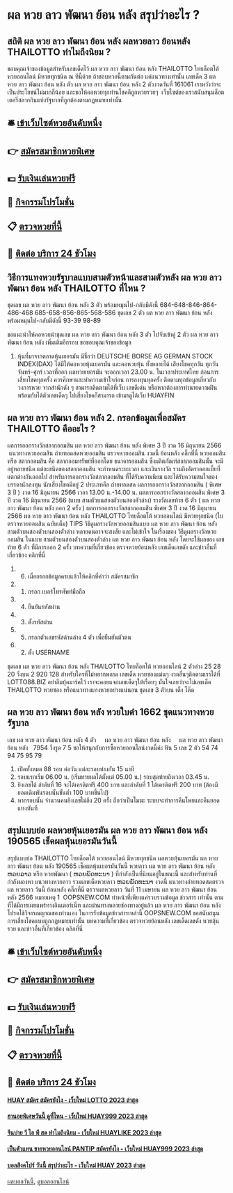 # ผล หวย ลาว พัฒนา ย้อน หลัง สรุปว่าอะไร ?
## สถิติ ผล หวย ลาว พัฒนา ย้อน หลัง ผลหวยลาว ย้อนหลัง THAILOTTO ทำไมถึงนิยม ?
ขอบคุณเจ้าของข้อมูลสำหรับเลขเด็ดไว้ ผล หวย ลาว พัฒนา ย้อน หลัง THAILOTTO ไทยล็อตโต้ หวยออนไลน์ มีหวยทุกชนิด ณ ทีนี้ด้วย
ถ้าชอบหวยนี้ตามกันต่อ แค่แนวทางเท่านั้น เลขเด็ด 3 ผล หวย ลาว พัฒนา ย้อน หลัง ตัว ผล หวย ลาว พัฒนา ย้อน หลัง 2 ตัวงวดวันที่ 161061 เราหวังว่าจะเป็นประโยชน์ไม่มากก็น้อย และขอให้คอหวยทุกท่านโชคดีถูกหวยรวยๆ  เว็บไซต์ของเราสนับสนุนล็อตเตอรี่สลากกินแบ่งรัฐบาลที่ถูกต้องตามกฏหมายเท่านั้น

## 🛎 [เข้าเว็บไซต์หวยอันดับหนึ่ง](https://bit.ly/3BG5bNw)
## 👉 [สมัครสมาชิกหวยพิเศษ](https://bit.ly/3BG5bNw)
## 💵 [รับเงินเล่นหวยฟรี](https://bit.ly/3C3mvgS)
## 👑 [กิจกรรมโปรโมชั่น](https://bit.ly/3C3mvgS)
## 📋 [ตรวจหวยที่นี้](https://bit.ly/3C3mvgS)
## 📱 [ติดต่อ บริการ 24 ชัวโมง](https://bit.ly/3C3mvgS)

## วิธีการแทงหวยรัฐบาลแบบสามตัวหน้าและสามตัวหลัง ผล หวย ลาว พัฒนา ย้อน หลัง THAILOTTO ที่ไหน ?
ชุดเลข ผล หวย ลาว พัฒนา ย้อน หลัง 3 ตัว พร้อมหมุนไป-กลับมีดังนี้
684-648-846-864-486-468
685-658-856-865-568-586
ชุดเลข 2 ตัว ผล หวย ลาว พัฒนา ย้อน หลัง พร้อมหมุนไป-กลับมีดังนี้
93-39
98-89

ขอแนะนำให้คอหวยนำชุดเลข ผล หวย ลาว พัฒนา ย้อน หลัง 3 ตัว ไปจับเข้าคู่ 2 ตัว ผล หวย ลาว พัฒนา ย้อน หลัง เพิ่มเติมอีกรอบ
ขอขอบคุณเจ้าของข้อมูล
1. หุ้นที่มาจากตลาดหุ้นเยอรมัน มีชื่อว่า DEUTSCHE BORSE AG GERMAN STOCK INDEX(DAX) ได้มีให้คอหวยหุ้นเยอรมัน และคอหวยหุ้น ทั้งหลายได้ เสียงโชคทุกวัน ทุกวันจันทร์-ศุกร์ เวลาที่ออก ผลหวยเยอรมัน จะออกเวลา 23.00 น. ในเวลาประเทศไทย ก่อนการเสี่ยงโชคทุกครั้ง ควรศึกษาและทำความเข้าใจก่อน การลงทุนทุกครั้ง ติดตามทุกข้อมูลเกี่ยวกับวงการหวย จากสำนักดัง ๆ สามารถติดตามได้ที่เว็บ เลขดีเด่น หรือหากต้องการทำนายความฝันพร้อมกับได้ตัวเลขเด็ดๆ ไปเสี่ยงโชคก็สามารถ เข้ามาดูได้เว็บ HUAYFIN

## ผล หวย ลาว พัฒนา ย้อน หลัง 2. กรอกข้อมูลเพื่อสมัคร THAILOTTO คืออะไร ?
ผลการออกรางวัลสลากออมสิน ผล หวย ลาว พัฒนา ย้อน หลัง พิเศษ 3 ปี งวด 16 มิถุนายน 2566
 แนวทางหวยออมสิน ถ่ายทอดสดหวยออมสิน ตรวจหวยออมสิน งวดนี้ ย้อนหลัง คลิ๊กที่นี่ 
หวยออมสิน หรือ สลากออมสิน คือ สลากออมทรัพย์ที่ออกโดย ธนาคารออมสิน ซึ่งผลิตภัณฑ์สลากออมสินนั้น จะมีอยู่หลายชนิด แต่ละชนิดของสลากออมสิน จะกำหนดระยะเวลา และเงินรางวัล รวมถึงอัตราดอกเบี้ยที่แตกต่างกันออกไป
สำหรับการออกรางวัลสลากออมสิน ที่ได้รับความนิยม และได้รับความสนใจของบรรดานักลงทุน นักเสี่ยงโชคมีอยู่ 2 ประเภทคือ
ถ่ายทอดสด ผลการออกรางวัลสลากออมสิน ( พิเศษ 3 ปี ) งวด 16 มิถุนายน 2566 เวลา 13.00 น.-14.00 น.
ผลการออกรางวัลสลากออมสิน พิเศษ 3 ปี งวด 16 มิถุนายน 2566 (แบบ สามตัวบนสองตัวบนสองตัวล่าง)
รางวัลเลขท้าย 6 ตัว ( ผล หวย ลาว พัฒนา ย้อน หลัง ออก 2 ครั้ง )
ผลการออกรางวัลสลากออมสิน พิเศษ 3 ปี งวด 16 มิถุนายน 2566 ผล หวย ลาว พัฒนา ย้อน หลัง THAILOTTO ไทยล็อตโต้ หวยออนไลน์ มีหวยทุกชนิด (ใบตรวจหวยออมสิน ฉบับเต็ม)
TIPS วิธีดูผลรางวัลหวยออมสินแบบ ผล หวย ลาว พัฒนา ย้อน หลัง สามตัวบนสองตัวบนสองตัวล่าง
หลายคนอาจจะสงสัย และไม่เข้าใจ ในเรื่องของ วิธีดูผลรางวัลหวยออมสิน ในแบบ สามตัวบนสองตัวบนสองตัวล่าง ผล หวย ลาว พัฒนา ย้อน หลัง โดยจะใช้ผลของ เลขท้าย 6 ตัว ที่มีการออก 2 ครั้ง
บทความที่เกี่ยวข้อง
ตรวจหวยย้อนหลัง เลขเด็ดเลขดัง และข่าวอื่นที่เกี่ยวข้อง คลิกที่นี่
1. 6. เมื่อกรอกข้อมูลครบแล้วให้คลิกที่คำว่า สมัครสมาชิก
2. 1. กรอก เบอร์โทรศัพท์มือถือ
3. 4. ยืนยันรหัสผ่าน
4. 3. ตั้งรหัสผ่าน
5. 5. กรอกตัวเลขรหัสด้านล่าง 4 ตัว เพื่อยืนยันตัวตน
6. 2. ตั้ง USERNAME

ชุดเลข ผล หวย ลาว พัฒนา ย้อน หลัง THAILOTTO ไทยล็อตโต้ หวยออนไลน์ 2 ตัวล่าง
25 28 20
วิ่งบน 2
920 128
สำหรับใครที่ไม่หยากพลาด เลขเด็ด หวยซองแม่นๆ งวดอื่นๆติดตามเราได้ที่ LOTTO88.BIZ อย่าลืมบุ้คมาร์คไว้ เราจะคอยแจกเลขเด็ดๆให้เรื่อยๆ มั่นใจเลยว่าจะไม่เลขเด็ด THAILOTTO หวยซอง หรือแนวทางแทงหวยอย่างแน่นอน
ชุดเลข 3 ตัวบน เต็ง โต๊ด

## ผล หวย ลาว พัฒนา ย้อน หลัง หวยใบดำ 1662 ชุดแนวทางหวยรัฐบาล
เลข ผล หวย ลาว พัฒนา ย้อน หลัง 4 ตัว     ผล หวย ลาว พัฒนา ย้อน หลัง     ผล หวย ลาว พัฒนา ย้อน หลัง   7954
วิ่งรูด 7 5
ขอให้สนุกกับการซื้อหวยออนไลน์งวดนี้ค่ะ
ฟัน 5
เลข 2 ตัว 54 74 94 75 95 79
1. เปิดทั้งหมด 88 รอบ ต่อวัน แต่ละรอบห่างกัน 15 นาที
2. รอบแรกเริ่ม 06.00 น. (เริ่มทายผลได้ตั้งแต่ 05.00 น.) รอบสุดท้ายถึงเวลา 03.45 น.
3. ยิงเลขได้ ลำดับที่ 16 จะได้เครดิตฟรี 400 บาท และลำดับที่ 1 ได้เครดิตฟรี 200 บาท (ต้องมียอดเดิมพันรอบนั้นขั้นต่ำ 100 บาทขึ้นไป)
4. หากรอบนั้น จำนวนคนยิงเลขไม่ถึง 20 ครั้ง ถือว่าเป็นโมฆะ ระบบจะทำการคืนโพยและคืนยอดแทงทันที

## สรุปแบบย่อ ผลหวยหุ้นเยอรมัน ผล หวย ลาว พัฒนา ย้อน หลัง 190565 เช็คผลหุ้นเยอรมันวันนี้
สรุปแบบย่อ THAILOTTO ไทยล็อตโต้ หวยออนไลน์ มีหวยทุกชนิด ผลหวยหุ้นเยอรมัน ผล หวย ลาว พัฒนา ย้อน หลัง 190565 เช็คผลหุ้นเยอรมันวันนี้ หวยลาว ผล หวย ลาว พัฒนา ย้อน หลัง ຫວຍລາວ หรือ หวยพัฒนา ( ຫວຍພັດທະນາ ) ที่กำลังเป็นที่นิยมอยู่ในขณะนี้ และสำหรับท่านที่กำลังมองหา แนวทางหวยลาว รวมเลขเด็ดหวยลาว ຫວຍພັດທະນາ งวดนี้
 แนวทางถ่ายทอดสดตรวจผล หวยลาว วันนี้ ย้อนหลัง คลิ๊กที่นี่ 
ตรวจผลหวยลาว วันที่ 11 เมษายน ผล หวย ลาว พัฒนา ย้อน หลัง 2566
หมายเหตุ 1  OOPSNEW.COM ทำหน้าที่เพียงแค่รวบรวมข้อมูล ข่าวสาร เท่านั้น ตามที่ได้มีการเผยแพร่ทางอินเตอร์เน็ท และผ่านทางหลายช่องทางอยู่แล้ว ผล หวย ลาว พัฒนา ย้อน หลัง โปรดใช้วิจารณญาณของท่านเอง ในการรับข้อมูลข่าวสารเหล่านี้ OOPSNEW.COM ขอสนับสนุนการเสี่ยงโชคแบบถูกกฎหมายเท่านั้น
บทความที่เกี่ยวข้อง
ตรวจหวยย้อนหลัง เลขเด็ดเลขดัง หวยลุ้นรวย และข่าวอื่นที่เกี่ยวข้อง คลิกที่นี่

## 🛎 [เข้าเว็บไซต์หวยอันดับหนึ่ง](https://bit.ly/3BG5bNw)
## 👉 [สมัครสมาชิกหวยพิเศษ](https://bit.ly/3BG5bNw)
## 💵 [รับเงินเล่นหวยฟรี](https://bit.ly/3C3mvgS)
## 👑 [กิจกรรมโปรโมชั่น](https://bit.ly/3C3mvgS)
## 📋 [ตรวจหวยที่นี้](https://bit.ly/3C3mvgS)
## 📱 [ติดต่อ บริการ 24 ชัวโมง](https://bit.ly/3C3mvgS)

#### [HUAY สมัคร สมัครยังไง - เว็บใหม่ LOTTO 2023 ล่าสุด](https://atom.io/themes/huay%20สมัคร%20สมัครยังไง%20-%20เว็บใหม่%20lotto%202023%20ล่าสุด)
#### [ฮานอยพิเศษวันนี้ ดูที่ไหน - เว็บใหม่ HUAY999 2023 ล่าสุด](https://atom.io/themes/ฮานอยพิเศษวันนี้%20ดูที่ไหน%20-%20เว็บใหม่%20huay999%202023%20ล่าสุด)
#### [จีนบ่าย วี ไอ พี สด ทำไมถึงนิยม - เว็บใหม่ HUAYLIKE 2023 ล่าสุด](https://atom.io/themes/จีนบ่าย%20วี%20ไอ%20พี%20สด%20ทำไมถึงนิยม%20-%20เว็บใหม่%20huaylike%202023%20ล่าสุด)
#### [เป็นตัวแทน ขายหวยออนไลน์ PANTIP สมัครยังไง - เว็บใหม่ HUAY999 2023 ล่าสุด](https://atom.io/themes/เป็นตัวแทน%20ขายหวยออนไลน์%20pantip%20สมัครยังไง%20-%20เว็บใหม่%20huay999%202023%20ล่าสุด)
#### [บอลสิงคโปร์ วันนี้ สรุปว่าอะไร - เว็บใหม่ HUAY 2023 ล่าสุด](https://atom.io/themes/บอลสิงคโปร์%20วันนี้%20สรุปว่าอะไร%20-%20เว็บใหม่%20huay%202023%20ล่าสุด)

[ผลบอลวันนี้](https://siamsport.tv "ผลบอลวันนี้"), [ดูบอลออนไลน์](https://siamsport.tv/ดูบอลสด "ดูบอลออนไลน์")